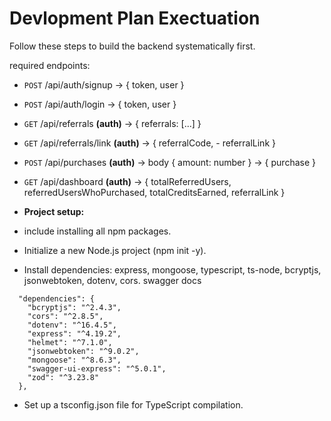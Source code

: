 # Devlopment Plan Exectuation

Follow these steps to build the backend systematically first.

required endpoints:

- `POST` /api/auth/signup → { token, user }  

- `POST` /api/auth/login → { token, user }

- `GET` /api/referrals **(auth)** → { referrals: [...] }

- `GET` /api/referrals/link **(auth)** → { referralCode, - referralLink }

- `POST` /api/purchases **(auth)** 
    → body { amount: number } → { purchase }

- `GET` /api/dashboard **(auth)** 
    → { totalReferredUsers, referredUsersWhoPurchased, totalCreditsEarned, referralLink }

- **Project setup:** 
- include installing all npm packages.
- Initialize a new Node.js project (npm init -y).

- Install dependencies: express, mongoose, typescript, ts-node, bcryptjs, jsonwebtoken, dotenv, cors. swagger docs

```
  "dependencies": {
    "bcryptjs": "^2.4.3",
    "cors": "^2.8.5",
    "dotenv": "^16.4.5",
    "express": "^4.19.2",
    "helmet": "^7.1.0",
    "jsonwebtoken": "^9.0.2",
    "mongoose": "^8.6.3",
    "swagger-ui-express": "^5.0.1",
    "zod": "^3.23.8"
  },

```
- Set up a tsconfig.json file for TypeScript compilation.
